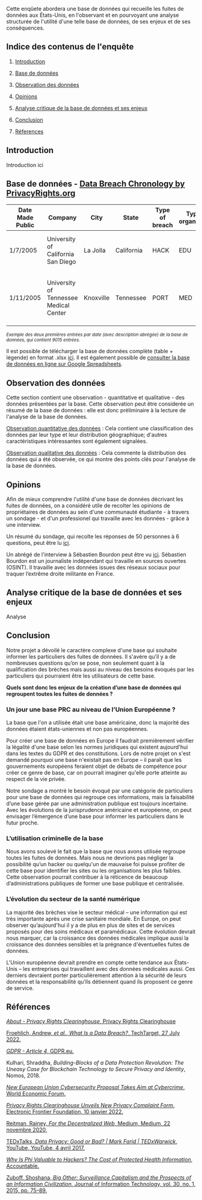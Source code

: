 Cette enqûete abordera une base de données qui recueille les fuites de données aux États-Unis, en l'observant et en pourvoyant une analyse structurée de l'utilité d'une telle base de données, de ses enjeux et de ses conséquences.


## **Indice des contenus de l'enquête**

1) [Introduction](#introduction)

2) [Base de données](#base-de-données---data-breach-chronology-by-privacyrightsorg)

3) [Observation des données](#observation-des-données)

4) [Opinions](#opinions)

5) [Analyse critique de la base de données et ses enjeux](#analyse-critique-de-la-base-de-données-et-ses-enjeux)

6) [Conclusion](#conclusion)

7) [Réferences](#références)

## **Introduction**

Introduction ici


## **Base de données - [Data Breach Chronology by PrivacyRights.org](https://privacyrights.org/data-breaches)**

| Date Made Public  | Company | City | State | Type of breach | Type of organization | Total Records | Description of incident | Information Source | Source URL | Year of Breach | Latitude | Longitude
| ------------- | ------------- | ------------- | ------------- | ------------- | ------------- | ------------- | ------------- | ------------- | ------------- | ------------- | ------------- | ------------- |
| 1/7/2005  | University of California San Diego  | La Jolla  | California  | HACK  | EDU  | 3,300  | A University server was hacked in April. [...]  | Dataloss DB  |   | 2005  | 33.8575  | -117.87556  |
| 1/11/2005	 | University of Tennessee Medical Center	 | Knoxville	 | Tennessee	 | PORT	 | MED	| 3,800	 | A laptop was stolen from the University's medical billing office.  [...]	 | Dataloss DB	 |  |	2005  |	35.960638	 | -83.920739  |

<sub>*Exemple des deux premières entrées par date (avec description abrégée) de la base de données, qui contient 9015 entrées.*</sub>

Il est possible de télécharger la base de données complète (table + légende) en format .xlsx [ici](https://github.com/AndreaBochicchio/enquete-vie-sociale-des-donnees_Data-Breach/blob/eff3385d44e429cc2f2a67a3c0388d8cdac2fcdd/PRC%20Data%20Breach%20Chronology%20-%201.13.20.xlsx). Il est également possible de [consulter la base de données en ligne sur Google Spreadsheets](https://docs.google.com/spreadsheets/d/1Avhwp8p1vLmQLlqtKLczFHK4k4Ha5xWAoyznk8FcPow/edit?usp=sharing).


## **Observation des données**

Cette section contient une observation - quantitative et qualitative - des données présentées par la base. Cette observation peut être considerée un résumé de la base de données : elle est donc préliminaire à la lecture de l'analyse de la base de données.

[Observation quantitative des données](https://github.com/AndreaBochicchio/enquete-vie-sociale-des-donnees_Data-Breach/blob/6225ee0f3ee1768aaedc30b45cee25992a95bfdb/Observation%20quantitative.pdf) : Cela contient une classification des données par leur type et leur distribution géographique; d'autres caractéristiques intéressantes sont également signalées.

[Observation qualitative des données](https://github.com/AndreaBochicchio/enquete-vie-sociale-des-donnees_Data-Breach/blob/50788e9dc1d7afb2e25c1292249b851a4f1037ad/Observation%20qualitative.pdf) : Cela commente la distribution des données qui a été observée, ce qui montre des points clés pour l'analyse de la base de données. 


## **Opinions**

Afin de mieux comprendre l'utilité d'une base de données décrivant les fuites de données, on a considéré utile de recolter les opinions de propriétaires de données au sein d'une communauté étudiante - à travers un sondage - et d'un professionel qui travaille avec les données - grâce à une interview.

Un résumé du sondage, qui recolte les réponses de 50 personnes à 6 questions, peut être lu [ici](https://github.com/AndreaBochicchio/enquete-vie-sociale-des-donnees_Data-Breach/blob/7fa398e6f677401f6ed8820848a9b4e9f1111e0e/Sondage.pdf).

Un abrégé de l'interview à Sébastien Bourdon peut être vu [ici](https://github.com/AndreaBochicchio/enquete-vie-sociale-des-donnees_Data-Breach/blob/69bc0c399f2cb41b969159ed87a2f059afef8300/Interview.pdf). Sébastien Bourdon est un journaliste indépendant qui travaille en sources ouvertes (OSINT). Il travaille avec les données issues des réseaux sociaux pour traquer l’extrême droite militante en France.


## **Analyse critique de la base de données et ses enjeux**

Analyse


## **Conclusion**

Notre projet a dévoilé le caractère complexe d'une base qui souhaite informer les particuliers des fuites de données. Il s'avère qu’il y a de nombreuses questions qu’on se pose, non seulement quant à la qualification des brèches mais aussi au niveau des besoins évoqués par les particuliers qui pourraient être les utilisateurs de cette base.

**Quels sont donc les enjeux de la création d’une base de données qui regroupent toutes les fuites de données ?**

### Un jour une base PRC au niveau de l’Union Européenne ?

La base que l'on a utilisée était une base américaine, donc la majorité des données étaient états-uniennes et non pas européennes.

Pour créer une base de données en Europe il faudrait premièrement vérifier la légalité d'une base selon les normes juridiques qui existent aujourd'hui dans les textes du GDPR et des constitutions. Lors de notre projet on s'est demandé pourquoi une base n'existait pas en Europe – il paraît que les gouvernements européens feraient objet de débats de compétence pour créer ce genre de base, car on pourrait imaginer qu'elle porte atteinte au respect de la vie privée.

Notre sondage a montré le besoin évoqué par une catégorie de particuliers pour une base de données qui regroupe ces informations, mais la faisabilité d’une base gérée par une administration publique est toujours incertaine. Avec les évolutions de la jurisprudence américaine et européenne, on peut envisager l’émergence d’une base pour informer les particuliers dans le futur proche.

### L’utilisation criminelle de la base

Nous avons soulevé le fait que la base que nous avons utilisée regroupe toutes les fuites de données. Mais nous ne devrions pas négliger la possibilité qu’un hacker ou quelqu'un de mauvaise foi puisse profiter de cette base pour identifier les sites ou les organisations les plus faibles. Cette observation pourrait contribuer à la réticence de beaucoup d’administrations publiques de former une base publique et centralisée.

### L’évolution du secteur de la santé numérique

La majorité des brèches vise le secteur médical – une information qui est très importante après une crise sanitaire mondiale. En Europe, on peut observer qu’aujourd'hui il y a de plus en plus de sites et de services proposés pour des soins médicaux et paramédicaux. Cette évolution devrait nous marquer, car la croissance des données médicales implique aussi la croissance des données sensibles et la prégnance d'éventuelles fuites de données.

L'Union européenne devrait prendre en compte cette tendance aux États-Unis – les entreprises qui travaillent avec des données médicales aussi. Ces derniers devraient porter particulièrement attention à la sécurité de leurs données et la responsabilité qu’ils détiennent quand ils proposent ce genre de service.


## **Références**

[*About - Privacy Rights Clearinghouse*, Privacy Rights Clearinghouse](https://privacyrightsclearinghouse.org/about/)

[Froehlich, Andrew, *et al.*, *What Is a Data Breach?*, TechTarget, 27 July 2022.](https://www.techtarget.com/searchsecurity/definition/data-breach)

[*GDPR - Article 4*, GDPR.eu.](https://gdpr.eu/tag/gdpr/)

Kulhari, Shraddha, *Building-Blocks of a Data Protection Revolution: The Uneasy Case for Blockchain Technology to Secure Privacy and Identity*, Nomos, 2018.

[*New European Union Cybersecurity Proposal Takes Aim at Cybercrime*, World Economic Forum.](https://www.weforum.org/agenda/2022/09/new-european-union-cybersecurity-proposal-takes-aim-at-cybercrimes/)

[*Privacy Rights Clearinghouse Unveils New Privacy Complaint Form*, Electronic Frontier Foundation, 10 janvier 2022.](https://www.eff.org/fr/deeplinks/2012/01/privacy-rights-clearinghouse-unveils-new-privacy-complaint-form)

[Reitman, Rainey, *For the Decentralized Web*, Medium, Medium, 22 novembre 2020,](https://raineyreitman.medium.com/for-the-decentralized-web-35e79f654f93)

[TEDxTalks, *Data Privacy: Good or Bad? | Mark Farid | TEDxWarwick*, YouTube, YouTube, 4 avril 2017.](https://www.youtube.com/watch?v=pKD5rxMonBI)

[*Why Is Phi Valuable to Hackers? The Cost of Protected Health Information*, Accountable.](https://www.accountablehq.com/post/why-is-phi-valuable-to-hackers)

[Zuboff, Shoshana, *Big Other: Surveillance Capitalism and the Prospects of an Information Civilization*, Journal of Information Technology, vol. 30, no. 1, 2015, pp. 75–89.](https://doi.org/10.1057/jit.2015.5)
